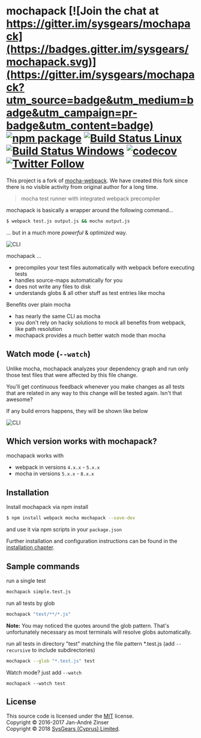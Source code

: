 # mochapack [![Join the chat at https://gitter.im/sysgears/mochapack](https://badges.gitter.im/sysgears/mochapack.svg)](https://gitter.im/sysgears/mochapack?utm_source=badge&utm_medium=badge&utm_campaign=pr-badge&utm_content=badge) [![npm package][npm-badge]][npm]  [![Build Status Linux][build-badge]][build] [![Build Status Windows][build-badge-windows]][build-windows] [![codecov][codecov-badge]][codecov] [![Twitter Follow](https://img.shields.io/twitter/follow/sysgears.svg?style=social)](https://twitter.com/sysgears)

This project is a fork of [mocha-webpack](https://github.com/zinserjan/mocha-webpack). We have created this fork since there is no visible activity from original author for a long time.

> mocha test runner with integrated webpack precompiler

mochapack is basically a wrapper around the following command...
```bash
$ webpack test.js output.js && mocha output.js
```

... but in a much more *powerful* & *optimized* way.

![CLI](./docs/media/cli-test-success.png)

mochapack ...
- precompiles your test files automatically with webpack before executing tests
- handles source-maps automatically for you
- does not write any files to disk
- understands globs & all other stuff as test entries like mocha

Benefits over plain mocha
- has nearly the same CLI as mocha
- you don't rely on hacky solutions to mock all benefits from webpack, like path resolution
- mochapack provides a much better watch mode than mocha

## Watch mode (`--watch`)

Unlike mocha, mochapack analyzes your dependency graph and run only those test files that were affected by this file change.

You'll get continuous feedback whenever you make changes as all tests that are related in any way to this change will be tested again. Isn't that awesome?

If any build errors happens, they will be shown like below

![CLI](./docs/media/cli-compile-failed.png)

## Which version works with mochapack?

mochapack works with
- webpack in versions `4.x.x` - `5.x.x`
- mocha in versions `5.x.x` - `8.x.x`

## Installation

Install mochapack via npm install
```bash
$ npm install webpack mocha mochapack --save-dev
```

and use it via npm scripts in your `package.json`

Further installation and configuration instructions can be found in the [installation chapter](./docs/installation/setup.md).

## Sample commands

run a single test

```bash
mochapack simple.test.js
```

run all tests by glob

```bash
mochapack "test/**/*.js"
```
**Note:** You may noticed the quotes around the glob pattern. That's unfortunately necessary as most terminals will resolve globs automatically.

run all tests in directory "test" matching the file pattern *.test.js  (add `--recursive` to include subdirectories)

```bash
mochapack --glob "*.test.js" test
```

Watch mode? just add `--watch`

```
mochapack --watch test
```

## License

This source code is licensed under the [MIT] license.<br/>
Copyright &copy; 2016-2017 Jan-André Zinser<br/>
Copyright &copy; 2018 [SysGears (Cyprus) Limited].

[build-badge]: https://travis-ci.com/sysgears/mochapack.svg?branch=master
[build]: https://travis-ci.com/sysgears/mochapack
[build-badge-windows]: https://ci.appveyor.com/api/projects/status/pnik85hfqesxy7y9/branch/master?svg=true
[build-windows]: https://ci.appveyor.com/project/sysgears/mochapack
[npm-badge]: https://img.shields.io/npm/v/mochapack.svg?style=flat-square
[npm]: https://www.npmjs.org/package/mochapack
[codecov-badge]:https://codecov.io/gh/sysgears/mochapack/branch/master/graph/badge.svg
[codecov]: https://codecov.io/gh/sysgears/mochapack
[sysgears (cyprus) limited]: https://sysgears.com
[mit]: LICENSE.md
